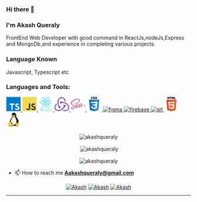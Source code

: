 ### Hi there 👋


<!--
**akashqueraly/akashqueraly** is a ✨ _special_ ✨ repository because its `README.md` (this file) appears on your GitHub profile.-->

<h3 align="left">I'm Akash Queraly </h3>
<p align="left">FrontEnd Web Developer with good command in ReactJs,nodeJs,Express and MongoDb,and experience in completing various projects.</p>

<h3 align="left">Language Known</h3>
<p align="left">Javascript, Typescript etc</p>




<h3 align="left">Languages and Tools:</h3>
<p align="left"><a href="https://www.typescriptlang.org/" target="_blank"> <img src="https://raw.githubusercontent.com/devicons/devicon/master/icons/typescript/typescript-original.svg" alt="typescript" width="40" height="40"/> <a href="https://developer.mozilla.org/en-US/docs/Web/JavaScript" target="_blank"> <img src="https://raw.githubusercontent.com/devicons/devicon/master/icons/javascript/javascript-original.svg" alt="javascript" width="40" height="40"/> </a> </a> <a href="https://reactjs.org/" target="_blank"> <img src="https://raw.githubusercontent.com/devicons/devicon/master/icons/react/react-original-wordmark.svg" alt="react" width="40" height="40"/> </a> <a href="https://redux.js.org" target="_blank"> <img src="https://raw.githubusercontent.com/devicons/devicon/master/icons/redux/redux-original.svg" alt="redux" width="40" height="40"/> </a> <a href="https://sass-lang.com" target="_blank"> <img src="https://raw.githubusercontent.com/devicons/devicon/master/icons/sass/sass-original.svg" alt="sass" width="40" height="40"/> </a>   <a href="https://www.w3schools.com/css/" target="_blank"> <img src="https://raw.githubusercontent.com/devicons/devicon/master/icons/css3/css3-original-wordmark.svg" alt="css3" width="40" height="40"/> </a> <a href="https://www.figma.com/" target="_blank"> <img src="https://www.vectorlogo.zone/logos/figma/figma-icon.svg" alt="figma" width="40" height="40"/> </a> <a href="https://firebase.google.com/" target="_blank"> <img src="https://www.vectorlogo.zone/logos/firebase/firebase-icon.svg" alt="firebase" width="40" height="40"/> </a> <a href="https://git-scm.com/" target="_blank"> <img src="https://www.vectorlogo.zone/logos/git-scm/git-scm-icon.svg" alt="git" width="40" height="40"/> </a> <a href="https://www.w3.org/html/" target="_blank"> <img src="https://raw.githubusercontent.com/devicons/devicon/master/icons/html5/html5-original-wordmark.svg" alt="html5" width="40" height="40"/> </a>  <a href="https://www.linux.org/" target="_blank"> <img src="https://raw.githubusercontent.com/devicons/devicon/master/icons/linux/linux-original.svg" alt="linux" width="40" height="40"/> </a>  </p>



<p align="center"><img  height="195" width="515" align="center" src="https://github-readme-stats-git-masterrstaa-rickstaa.vercel.app/api/top-langs?username=akashqueraly&show_icons=true&locale=en&layout=compact&theme=dark" alt="akashqueraly" /></p>

<p align="center">&nbsp;<img  height="195" width="515" align="center" src="https://github-readme-stats-git-masterrstaa-rickstaa.vercel.app/api?username=akashqueraly&&show_icons=true&theme=dark" alt="akashqueraly" /></p>

<p align="center"><img  height="195" width="515" align="center" src="https://github-readme-streak-stats.herokuapp.com/?user=akashqueraly&theme=dark" alt="akashqueraly" /></p>




- 📫 How to reach me **Aakashqueraly@gmail.com**

<p align="center">
<a href="https://www.linkedin.com/in/akashqueraly/"><img align="center" src="https://cdn.jsdelivr.net/npm/simple-icons@3.0.1/icons/linkedin.svg" alt="Akash" height="30" width="30" /></a>
<a href="https://www.facebook.com/aakash.queraly/"><img align="center" src="https://cdn.jsdelivr.net/npm/simple-icons@3.0.1/icons/facebook.svg" alt="Akash" height="30" width="30" /></a>
<a href="https://www.instagram.com/akashqueraly/"><img align="center" src="https://cdn.jsdelivr.net/npm/simple-icons@3.0.1/icons/instagram.svg" alt="Akash" height="30" width="30" /></a>
</p>

----

